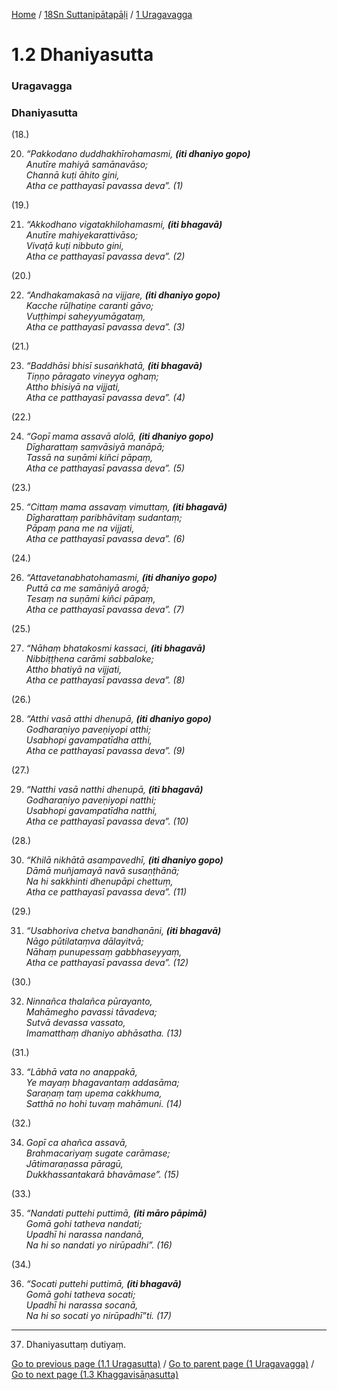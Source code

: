 
[Home](/) / [18Sn Suttanipātapāḷi](../../18Sn.md) / [1 Uragavagga](../1.md)

# 1.2 Dhaniyasutta

### Uragavagga

### Dhaniyasutta

(18.)

20. _“Pakkodano duddhakhīrohamasmi, __(iti dhaniyo gopo)___  
_Anutīre mahiyā samānavāso;_  
_Channā kuṭi āhito gini,_  
_Atha ce patthayasī pavassa deva”. (1)_  


(19.)

21. _“Akkodhano vigatakhilohamasmi, __(iti bhagavā)___  
_Anutīre mahiyekarattivāso;_  
_Vivaṭā kuṭi nibbuto gini,_  
_Atha ce patthayasī pavassa deva”. (2)_  


(20.)

22. _“Andhakamakasā na vijjare, __(iti dhaniyo gopo)___  
_Kacche rūḷhatiṇe caranti gāvo;_  
_Vuṭṭhimpi saheyyumāgataṃ,_  
_Atha ce patthayasī pavassa deva”. (3)_  


(21.)

23. _“Baddhāsi bhisī susaṅkhatā, __(iti bhagavā)___  
_Tiṇṇo pāragato vineyya oghaṃ;_  
_Attho bhisiyā na vijjati,_  
_Atha ce patthayasī pavassa deva”. (4)_  


(22.)

24. _“Gopī mama assavā alolā, __(iti dhaniyo gopo)___  
_Dīgharattaṃ saṃvāsiyā manāpā;_  
_Tassā na suṇāmi kiñci pāpaṃ,_  
_Atha ce patthayasī pavassa deva”. (5)_  


(23.)

25. _“Cittaṃ mama assavaṃ vimuttaṃ, __(iti bhagavā)___  
_Dīgharattaṃ paribhāvitaṃ sudantaṃ;_  
_Pāpaṃ pana me na vijjati,_  
_Atha ce patthayasī pavassa deva”. (6)_  


(24.)

26. _“Attavetanabhatohamasmi, __(iti dhaniyo gopo)___  
_Puttā ca me samāniyā arogā;_  
_Tesaṃ na suṇāmi kiñci pāpaṃ,_  
_Atha ce patthayasī pavassa deva”. (7)_  


(25.)

27. _“Nāhaṃ bhatakosmi kassaci, __(iti bhagavā)___  
_Nibbiṭṭhena carāmi sabbaloke;_  
_Attho bhatiyā na vijjati,_  
_Atha ce patthayasī pavassa deva”. (8)_  


(26.)

28. _“Atthi vasā atthi dhenupā, __(iti dhaniyo gopo)___  
_Godharaṇiyo paveṇiyopi atthi;_  
_Usabhopi gavampatīdha atthi,_  
_Atha ce patthayasī pavassa deva”. (9)_  


(27.)

29. _“Natthi vasā natthi dhenupā, __(iti bhagavā)___  
_Godharaṇiyo paveṇiyopi natthi;_  
_Usabhopi gavampatīdha natthi,_  
_Atha ce patthayasī pavassa deva”. (10)_  


(28.)

30. _“Khilā nikhātā asampavedhī, __(iti dhaniyo gopo)___  
_Dāmā muñjamayā navā susaṇṭhānā;_  
_Na hi sakkhinti dhenupāpi chettuṃ,_  
_Atha ce patthayasī pavassa deva”. (11)_  


(29.)

31. _“Usabhoriva chetva bandhanāni, __(iti bhagavā)___  
_Nāgo pūtilataṃva dālayitvā;_  
_Nāhaṃ punupessaṃ gabbhaseyyaṃ,_  
_Atha ce patthayasī pavassa deva”. (12)_  


(30.)

32. _Ninnañca thalañca pūrayanto,_  
_Mahāmegho pavassi tāvadeva;_  
_Sutvā devassa vassato,_  
_Imamatthaṃ dhaniyo abhāsatha. (13)_  


(31.)

33. _“Lābhā vata no anappakā,_  
_Ye mayaṃ bhagavantaṃ addasāma;_  
_Saraṇaṃ taṃ upema cakkhuma,_  
_Satthā no hohi tuvaṃ mahāmuni. (14)_  


(32.)

34. _Gopī ca ahañca assavā,_  
_Brahmacariyaṃ sugate carāmase;_  
_Jātimaraṇassa pāragū,_  
_Dukkhassantakarā bhavāmase”. (15)_  


(33.)

35. _“Nandati puttehi puttimā, __(iti māro pāpimā)___  
_Gomā gohi tatheva nandati;_  
_Upadhī hi narassa nandanā,_  
_Na hi so nandati yo nirūpadhi”. (16)_  


(34.)

36. _“Socati puttehi puttimā, __(iti bhagavā)___  
_Gomā gohi tatheva socati;_  
_Upadhī hi narassa socanā,_  
_Na hi so socati yo nirūpadhī”ti. (17)_  


---

37. Dhaniyasuttaṃ dutiyaṃ.



[Go to previous page (1.1 Uragasutta)](1.1.md) / [Go to parent page (1 Uragavagga)](../1.md) / [Go to next page (1.3 Khaggavisāṇasutta)](1.3.md)


